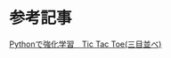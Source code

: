 # 参考記事
[Pythonで強化学習　Tic Tac Toe(三目並べ)](https://qiita.com/thinking_vecta/items/f5b52311d2c0f6a56dc6#)